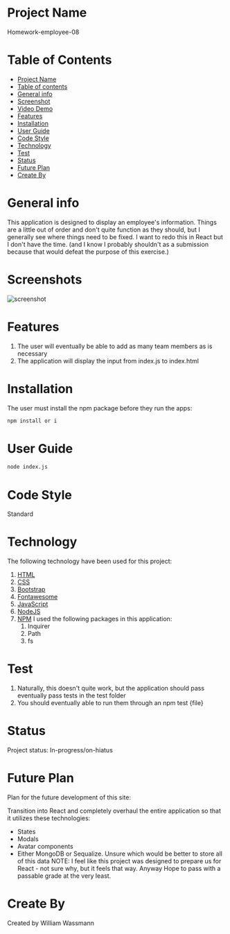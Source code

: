 # Project Name

Homework-employee-08

# Table of Contents

- [Project Name](#project-name)
- [Table of contents](#table-of-contents)
- [General info](#general-info)
- [Screenshot](#screenshot)
- [Video Demo](#video-demo)
- [Features](#features)
- [Installation](#installation)
- [User Guide](#user-guide)
- [Code Style](#code-style)
- [Technology](#technology)
- [Test](#test)
- [Status](#status)
- [Future Plan](#future-plan)
- [Create By](#create-by)


# General info

This application is designed to display an employee's information. Things are a little out of order and don't quite function as they should, but I generally see where things need to be fixed. I want to redo this in React but I don't have the time. (and I know I probably shouldn't as a submission because that would defeat the purpose of this exercise.)

# Screenshots

![screenshot](https://wmwassmann.github.io/homework-employee-08/assets/screenshot.png)

# Features

1. The user will eventually be able to add as many team members as is necessary
2. The application will display the input from index.js to index.html

# Installation

The user must install the npm package before they run the apps:

```sh
npm install or i
```

# User Guide

```sh
node index.js
```

# Code Style

Standard

# Technology

The following technology have been used for this project:

1. [HTML](https://whatwg.org/)
2. [CSS](https://www.w3.org/Style/CSS/)
3. [Bootstrap](https://getbootstrap.com/)
4. [Fontawesome](https://fontawesome.com/)
5. [JavaScript](https://www.javascript.com/)
6. [NodeJS](https://nodejs.org/en/)
7. [NPM](https://www.npmjs.com/)
   I used the following packages in this application: 
   1. Inquirer
   2. Path
   3. fs
  
# Test

1. Naturally, this doesn't quite work, but the application should pass eventually pass tests in the test folder
2. You should eventually able to run them through an npm test {file}

# Status

Project status: In-progress/on-hiatus

# Future Plan

Plan for the future development of this site:

Transition into React and completely overhaul the entire application so that it utilizes these technologies:
   - States
   - Modals
   - Avatar components
   - Either MongoDB or Sequalize. Unsure which would be better to store all of this data
NOTE: I feel like this project was designed to prepare us for React - not sure why, but it feels that way. Anyway Hope to pass with a passable grade at the very least. 

# Create By

Created by William Wassmann
